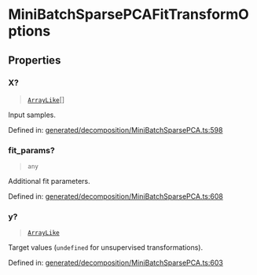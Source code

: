 # MiniBatchSparsePCAFitTransformOptions

## Properties

### X?

> [`ArrayLike`](../types/ArrayLike.md)[]

Input samples.

Defined in:  [generated/decomposition/MiniBatchSparsePCA.ts:598](https://github.com/transitive-bullshit/scikit-learn-ts/blob/92ab806/packages/sklearn/src/generated/decomposition/MiniBatchSparsePCA.ts#L598)

### fit\_params?

> `any`

Additional fit parameters.

Defined in:  [generated/decomposition/MiniBatchSparsePCA.ts:608](https://github.com/transitive-bullshit/scikit-learn-ts/blob/92ab806/packages/sklearn/src/generated/decomposition/MiniBatchSparsePCA.ts#L608)

### y?

> [`ArrayLike`](../types/ArrayLike.md)

Target values (`undefined` for unsupervised transformations).

Defined in:  [generated/decomposition/MiniBatchSparsePCA.ts:603](https://github.com/transitive-bullshit/scikit-learn-ts/blob/92ab806/packages/sklearn/src/generated/decomposition/MiniBatchSparsePCA.ts#L603)
